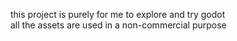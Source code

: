 this project is purely for me to explore and try godot <br />
all the assets are used in a non-commercial purpose

